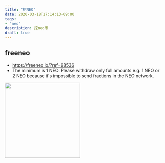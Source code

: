```yaml
---
title: "挖NEO"
date: 2020-03-18T17:14:13+09:00
tags:  
- "neo"
description: 挖neo币
draft: true
---
```


## freeneo
- https://freeneo.io/?ref=98536
- The minimum is 1 NEO. Please withdraw only full amounts e.g. 1 NEO or 2 NEO because it's impossible to send fractions in the NEO network.

<a href="https://freeneo.io/?ref=98536" target="_blank">
<img src="https://freeneo.io/img/freeneo/banners/Banner728x90.jpg" width="240px"/></a>
